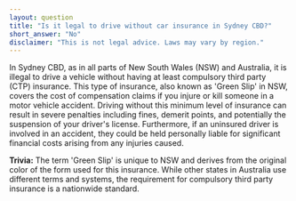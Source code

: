 ```yaml
---
layout: question
title: "Is it legal to drive without car insurance in Sydney CBD?"
short_answer: "No"
disclaimer: "This is not legal advice. Laws may vary by region."
---
```


In Sydney CBD, as in all parts of New South Wales (NSW) and Australia, it is illegal to drive a vehicle without having at least compulsory third party (CTP) insurance. This type of insurance, also known as 'Green Slip' in NSW, covers the cost of compensation claims if you injure or kill someone in a motor vehicle accident. Driving without this minimum level of insurance can result in severe penalties including fines, demerit points, and potentially the suspension of your driver's license. Furthermore, if an uninsured driver is involved in an accident, they could be held personally liable for significant financial costs arising from any injuries caused.

**Trivia:** The term 'Green Slip' is unique to NSW and derives from the original color of the form used for this insurance. While other states in Australia use different terms and systems, the requirement for compulsory third party insurance is a nationwide standard.
